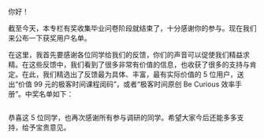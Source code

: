 <p>你好！</p><p>截至今天，本专栏有奖收集毕业问卷阶段就结束了，十分感谢你的参与。现在我们来公布一下获奖用户名单。</p><p>在这里，我首先要感谢各位同学给我们的反馈，你们的声音可以促使我们精益求精。在这些反馈中，我们看到了很多非常有价值的信息，也收获了很多的支持与肯定。在此，我们精选出了反馈最为具体、丰富，最有实际价值的 5 位用户，送出“价值 99 元的极客时间课程阅码”，或者“极客时间原创 Be Curious 效率手册”。中奖名单如下：</p><p><img src="https://static001.geekbang.org/resource/image/61/8c/618e32c255bef7114c8069c5761bf58c.jpg?wh=1486*606" alt=""></p><p>恭喜这 5 位同学，也再次感谢所有参与调研的同学。希望大家今后还能多多支持，给予宝贵意见。</p><!-- [[[read_end]]] -->
